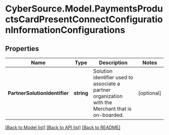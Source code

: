 # CyberSource.Model.PaymentsProductsCardPresentConnectConfigurationInformationConfigurations
## Properties

Name | Type | Description | Notes
------------ | ------------- | ------------- | -------------
**PartnerSolutionIdentifier** | **string** | Solution identifier used to associate a partner organization with the Merchant that is on-boarded. | [optional] 

[[Back to Model list]](../README.md#documentation-for-models) [[Back to API list]](../README.md#documentation-for-api-endpoints) [[Back to README]](../README.md)

